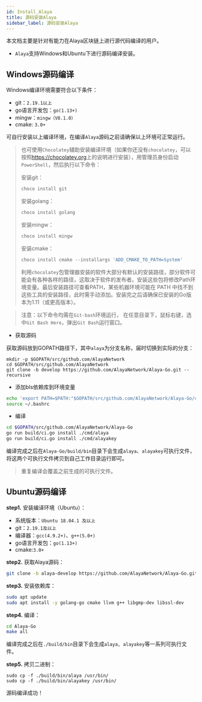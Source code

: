 ```yaml
---
id: Install_Alaya
title: 源码安装Alaya
sidebar_label: 源码安装Alaya
---
```


本文档主要是针对有能力在Alaya区块链上进行源代码编译的用户。

- `Alaya`支持Windows和Ubuntu下进行源码编译安装。

## Windows源码编译

Windows编译环境需要符合以下条件：

- git：`2.19.1以上`
- go语言开发包：`go(1.13+)`
- mingw：`mingw（V8.1.0）`
- cmake: `3.0+`

可自行安装以上编译环境，在编译`Alaya`源码之前请确保以上环境可正常运行。

> 也可使用`Chocolatey`辅助安装编译环境（如果你还没有`chocolatey`，可以按照<https://chocolatey.org>上的说明进行安装），用管理员身份启动`PowerShell`，然后执行以下命令：
>
> 安装git：
>
> ```powershell
> choco install git
> ```
>
> 安装golang：
>
> ```powershell
> choco install golang
> ```
>
> 安装mingw：
>
> ```powershell
> choco install mingw
> ```
>
> 安装cmake：
>
> ```powershell
> choco install cmake --installargs 'ADD_CMAKE_TO_PATH=System'
> ```
>
> 利用`chocolatey`包管理器安装的软件大部分有默认的安装路径，部分软件可能会有各种各样的路径，这取决于软件的发布者。安装这些包将修改Path环境变量。最后安装路径可查看PATH，某些机器环境可能在 PATH 中找不到这些工具的安装路径，此时需手动添加。安装完之后请确保已安装的Go版本为1.11（或更高版本）。
>

> 注意：以下命令均需在`Git-bash`环境运行， 在任意目录下，鼠标右键，选中`Git Bash Here`，弹出`Git Bash`运行窗口。

- 获取源码

获取源码放到GOPATH路径下，其中`alaya`为分支名称，届时切换到实际的分支：

```
mkdir -p $GOPATH/src/github.com/AlayaNetwork
cd $GOPATH/src/github.com/AlayaNetwork
git clone -b develop https://github.com/AlayaNetwork/Alaya-Go.git --recursive
```

- 添加bls依赖库到环境变量

```bash
echo 'export PATH=$PATH:"$GOPATH/src/github.com/AlayaNetwork/Alaya-Go/crypto/bls/bls_win/lib"' >> ~/.bashrc
source ~/.bashrc
```

- 编译

```bash
cd $GOPATH/src/github.com/AlayaNetwork/Alaya-Go
go run build/ci.go install ./cmd/alaya
go run build/ci.go install ./cmd/alayakey
```

编译完成之后在`Alaya-Go/build/bin`目录下会生成`alaya`、`alayakey`可执行文件，将这两个可执行文件拷贝到自己工作目录运行即可。

> 重复编译会覆盖之前生成的可执行文件。

## Ubuntu源码编译

**step1.** 安装编译环境（Ubuntu）：

- 系统版本：`Ubuntu 18.04.1 及以上`
- git：`2.19.1及以上`
- 编译器：`gcc(4.9.2+)`、`g++(5.0+)`
- go语言开发包：`go(1.13+)`
- cmake:`3.0+`

**step2.** 获取Alaya源码：

```bash
git clone -b alaya-develop https://github.com/AlayaNetwork/Alaya-Go.git --recursive
```

**step3.** 安装依赖库：

```bash
sudo apt update 
sudo apt install -y golang-go cmake llvm g++ libgmp-dev libssl-dev
```

**step4.** 编译：

```bash
cd Alaya-Go 
make all
```

编译完成之后在`./build/bin`目录下会生成`alaya, alayakey`等一系列可执行文件。

**step5.** 拷贝二进制： 

```shell
sudo cp -f ./build/bin/alaya /usr/bin/
sudo cp -f ./build/bin/alayakey /usr/bin/
```

源码编译成功！
